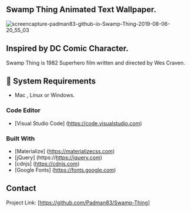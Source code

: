 ## Swamp Thing Animated Text Wallpaper.


![screencapture-padman83-github-io-Swamp-Thing-2019-08-06-20_55_03](https://user-images.githubusercontent.com/45048950/62784319-d2057080-baf0-11e9-8e16-1824c477b4ea.png)


## Inspired by DC Comic Character. 

Swamp Thing is 1982 Superhero film written and directed by Wes Craven.

## 🧰 System Requirements

* Mac , Linux or Windows.

### Code Editor

* [Visual Studio Code] (https://code.visualstudio.com)

### Built With

* [Materialize] (https://materializecss.com)
* [jQuery] (https://https://jquery.com)
* [cdnjs] (https://cdnjs.com)
* [Google Fonts] (https://fonts.google.com)

## Contact 

Project Link: [https://github.com/Padman83/Swamp-Thing]



